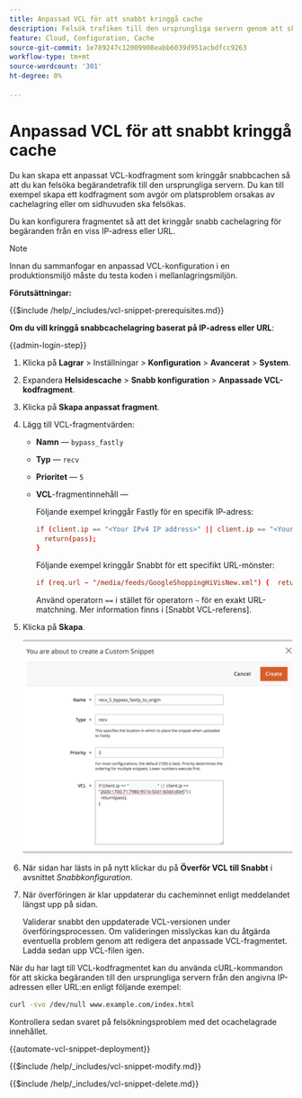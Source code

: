 ```yaml
---
title: Anpassad VCL för att snabbt kringgå cache
description: Felsök trafiken till den ursprungliga servern genom att skapa ett anpassat VCL-kodfragment som kringgår snabbcachen.
feature: Cloud, Configuration, Cache
source-git-commit: 1e789247c12009908eabb6039d951acbdfcc9263
workflow-type: tm+mt
source-wordcount: '301'
ht-degree: 0%

---
```


# Anpassad VCL för att snabbt kringgå cache

Du kan skapa ett anpassat VCL-kodfragment som kringgår snabbcachen så att du kan felsöka begärandetrafik till den ursprungliga servern. Du kan till exempel skapa ett kodfragment som avgör om platsproblem orsakas av cachelagring eller om sidhuvuden ska felsökas.

Du kan konfigurera fragmentet så att det kringgår snabb cachelagring för begäranden från en viss IP-adress eller URL.

>[!NOTE]
>
>Innan du sammanfogar en anpassad VCL-konfiguration i en produktionsmiljö måste du testa koden i mellanlagringsmiljön.

**Förutsättningar:**

{{$include /help/_includes/vcl-snippet-prerequisites.md}}

**Om du vill kringgå snabbcachelagring baserat på IP-adress eller URL**:

{{admin-login-step}}

1. Klicka på **Lagrar** > Inställningar > **Konfiguration** > **Avancerat** > **System**.

1. Expandera **Helsidescache** > **Snabb konfiguration** > **Anpassade VCL-kodfragment**.

1. Klicka på **Skapa anpassat fragment**.

1. Lägg till VCL-fragmentvärden:

   - **Namn** — `bypass_fastly`

   - **Typ** — `recv`

   - **Prioritet** — `5`

   - **VCL**-fragmentinnehåll —

     Följande exempel kringgår Fastly för en specifik IP-adress:

     ```conf
     if (client.ip == "<Your IPv4 IP address>" || client.ip == "<Your IPv6 IP address>") {
       return(pass);
     }
     ```

     Följande exempel kringgår Snabbt för ett specifikt URL-mönster:

     ```conf
     if (req.url ~ "/media/feeds/GoogleShoppingHiVisNew.xml") {  return (pass);}
     ```

     Använd operatorn `==` i stället för operatorn `~` för en exakt URL-matchning. Mer information finns i [Snabbt VCL-referens].

1. Klicka på **Skapa**.

   ![Skapa VCL-fragment med snabb åsidosättning](/help/assets/cdn/fastly-create-bypass-snippet.png)

1. När sidan har lästs in på nytt klickar du på **Överför VCL till Snabbt** i avsnittet *Snabbkonfiguration*.

1. När överföringen är klar uppdaterar du cacheminnet enligt meddelandet längst upp på sidan.

   Validerar snabbt den uppdaterade VCL-versionen under överföringsprocessen. Om valideringen misslyckas kan du åtgärda eventuella problem genom att redigera det anpassade VCL-fragmentet. Ladda sedan upp VCL-filen igen.

När du har lagt till VCL-kodfragmentet kan du använda cURL-kommandon för att skicka begäranden till den ursprungliga servern från den angivna IP-adressen eller URL:en enligt följande exempel:

```bash
curl -svo /dev/null www.example.com/index.html
```

Kontrollera sedan svaret på felsökningsproblem med det ocachelagrade innehållet.

{{automate-vcl-snippet-deployment}}

{{$include /help/_includes/vcl-snippet-modify.md}}

{{$include /help/_includes/vcl-snippet-delete.md}}

<!--External link definitions-->

[Snabb VCL-referens]: https://docs.fastly.com/vcl/

